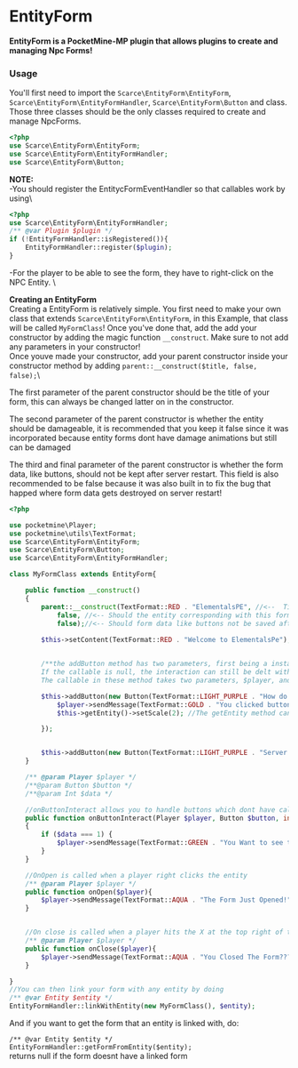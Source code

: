 # EntityForm
**EntityForm is a PocketMine-MP plugin that allows plugins to create and managing Npc Forms!**

### Usage
You'll first need to import the `Scarce\EntityForm\EntityForm`, `Scarce\EntityForm\EntityFormHandler`, `Scarce\EntityForm\Button` and class. Those three classes should be the only classes required to create and manage NpcForms.
```php
<?php
use Scarce\EntityForm\EntityForm;
use Scarce\EntityForm\EntityFormHandler;
use Scarce\EntityForm\Button;
```
**NOTE:** \
-You should register the EntitycFormEventHandler so that callables work by using\
```php
<?php
use Scarce\EntityForm\EntityFormHandler;
/** @var Plugin $plugin */
if (!EntityFormHandler::isRegistered()){
    EntityFormHandler::register($plugin);
}
```
-For the player to be able to see the form, they have to right-click on the NPC Entity. \

**Creating an EntityForm**\
Creating a EntityForm is relatively simple.
You first need to make your own class that extends `Scarce\EntityForm\EntityForm`, in this Example, that class will be called `MyFormClass`! Once you've done that, add the add your constructor by adding the magic function `__construct`. Make sure to not add any parameters in your constructor!\
Once youve made your constructor, add your parent constructor inside your constructor method by adding `parent::__construct($title, false, false);`\

The first parameter of the parent constructor should be the title of your form, this can always be changed latter on in the constructor.

The second parameter of the parent constructor is whether the entity should be damageable, it is recommended that you keep it false since it was incorporated because entity forms dont have damage animations but still can be damaged

The third and final parameter of the parent constructor is whether the form data, like buttons, should not be kept after server restart. This field is also recommended to be false because it was also built in to fix the bug that happed where form data gets destroyed on server restart!

```php
<?php

use pocketmine\Player;
use pocketmine\utils\TextFormat;
use Scarce\EntityForm\EntityForm;
use Scarce\EntityForm\Button;
use Scarce\EntityForm\EntityFormHandler;

class MyFormClass extends EntityForm{

    public function __construct()
    {
        parent::__construct(TextFormat::RED . "ElementalsPE", //<--  Title
            false, //<-- Should the entity corresponding with this form be able to take damages?
            false);//<-- Should form data like buttons not be saved after restart
        
        $this->setContent(TextFormat::RED . "Welcome to ElementalsPe");//Used to set the content of the form Similar to FormAPI


        /**the addButton method has two parameters, first being a instance of a button, and second being a callables which will be called when its clicked,
        If the callable is null, the interaction can still be delt with in onButtonInteract()
        The callable in these method takes two parameters, $player, and $index*/

        $this->addButton(new Button(TextFormat::LIGHT_PURPLE . "How do I get started"), function(Player $player, int $index){
            $player->sendMessage(TextFormat::GOLD . "You clicked button $index");
            $this->getEntity()->setScale(2); //The getEntity method can be used to get the entity that is linked to this form

        });


        $this->addButton(new Button(TextFormat::LIGHT_PURPLE . "Server Information"));
    }

    /** @param Player $player */
    /**@param Button $button */
    /**@param Int $data */

    //onButtonInteract allows you to handle buttons which dont have callables associated with them
    public function onButtonInteract(Player $player, Button $button, int $data)
    {
        if ($data === 1) {
            $player->sendMessage(TextFormat::GREEN . "You Want to see the server information?");
        }
    }

    //OnOpen is called when a player right clicks the entity
    /** @param Player $player */
    public function onOpen($player){
        $player->sendMessage(TextFormat::AQUA . "The Form Just Opened!");
    }


    //On close is called when a player hits the X at the top right of the form to close it without interacting with any buttons
    /** @param Player $player */
    public function onClose($player){
        $player->sendMessage(TextFormat::AQUA . "You Closed The Form???");
    }

}
//You can then link your form with any entity by doing
/** @var Entity $entity */
EntityFormHandler::linkWithEntity(new MyFormClass(), $entity);
```

And if you want to get the form that an entity is linked with, do:


``/** @var Entity $entity */``
``EntityFormHandler::getFormFromEntity($entity);``\
returns null if the form doesnt have a linked form








